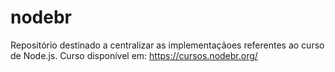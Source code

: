 # nodebr
Repositório destinado a centralizar as implementaçãoes referentes ao curso de Node.js.
Curso disponível em: https://cursos.nodebr.org/
